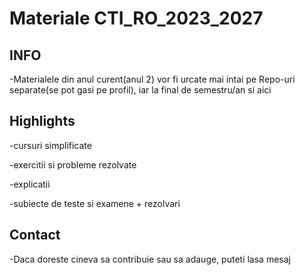 # Materiale CTI_RO_2023_2027
## INFO
-Materialele din anul curent(anul 2) vor fi urcate mai intai pe Repo-uri separate(se pot gasi pe profil), iar la final de semestru/an si aici

## Highlights 
-cursuri simplificate 

-exercitii si probleme rezolvate

-explicatii 

-subiecte de teste si examene + rezolvari

## Contact

-Daca doreste cineva sa contribuie sau sa adauge, puteti lasa mesaj

